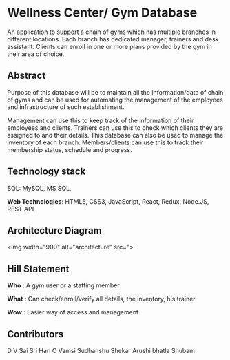 # Wellness Center/ Gym Database
An application to support a chain of gyms which has multiple branches in different locations. Each branch has dedicated manager, trainers and desk assistant. Clients can enroll in one or more  plans provided by the gym in their area of choice.

## Abstract

Purpose of this database will be to maintain all the information/data of chain of  gyms  and can be used for automating the management of the employees and infrastructure of such establishment.


Management can use this to keep track of the information of their employees and clients. Trainers can use this to check which clients they are assigned to and their details. This database can also be used to manage the inventory of each branch. Members/clients can use this to track their membership status, schedule and progress.


## Technology stack

SQL: MySQL, MS SQL, 


**Web Technologies**: HTML5, CSS3, JavaScript, React, Redux, Node.JS, REST API



## Architecture Diagram

<img width="900" alt="architecture" src=">

## Hill Statement
 **Who** : A gym user or a staffing member 
 
 **What** : Can check/enroll/verify all details, the inventory, his trainer 
 
 **Wow** : Easier way of access and management
 



## Contributors
D V Sai Sri Hari
C Vamsi
Sudhanshu Shekar
Arushi bhatla
Shubam
